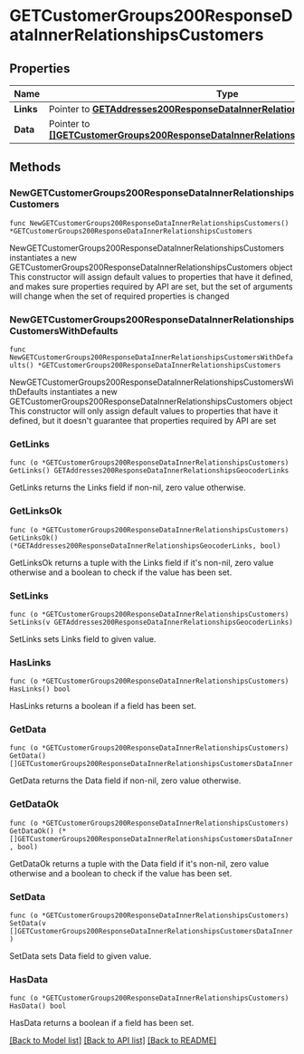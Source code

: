 # GETCustomerGroups200ResponseDataInnerRelationshipsCustomers

## Properties

Name | Type | Description | Notes
------------ | ------------- | ------------- | -------------
**Links** | Pointer to [**GETAddresses200ResponseDataInnerRelationshipsGeocoderLinks**](GETAddresses200ResponseDataInnerRelationshipsGeocoderLinks.md) |  | [optional] 
**Data** | Pointer to [**[]GETCustomerGroups200ResponseDataInnerRelationshipsCustomersDataInner**](GETCustomerGroups200ResponseDataInnerRelationshipsCustomersDataInner.md) |  | [optional] 

## Methods

### NewGETCustomerGroups200ResponseDataInnerRelationshipsCustomers

`func NewGETCustomerGroups200ResponseDataInnerRelationshipsCustomers() *GETCustomerGroups200ResponseDataInnerRelationshipsCustomers`

NewGETCustomerGroups200ResponseDataInnerRelationshipsCustomers instantiates a new GETCustomerGroups200ResponseDataInnerRelationshipsCustomers object
This constructor will assign default values to properties that have it defined,
and makes sure properties required by API are set, but the set of arguments
will change when the set of required properties is changed

### NewGETCustomerGroups200ResponseDataInnerRelationshipsCustomersWithDefaults

`func NewGETCustomerGroups200ResponseDataInnerRelationshipsCustomersWithDefaults() *GETCustomerGroups200ResponseDataInnerRelationshipsCustomers`

NewGETCustomerGroups200ResponseDataInnerRelationshipsCustomersWithDefaults instantiates a new GETCustomerGroups200ResponseDataInnerRelationshipsCustomers object
This constructor will only assign default values to properties that have it defined,
but it doesn't guarantee that properties required by API are set

### GetLinks

`func (o *GETCustomerGroups200ResponseDataInnerRelationshipsCustomers) GetLinks() GETAddresses200ResponseDataInnerRelationshipsGeocoderLinks`

GetLinks returns the Links field if non-nil, zero value otherwise.

### GetLinksOk

`func (o *GETCustomerGroups200ResponseDataInnerRelationshipsCustomers) GetLinksOk() (*GETAddresses200ResponseDataInnerRelationshipsGeocoderLinks, bool)`

GetLinksOk returns a tuple with the Links field if it's non-nil, zero value otherwise
and a boolean to check if the value has been set.

### SetLinks

`func (o *GETCustomerGroups200ResponseDataInnerRelationshipsCustomers) SetLinks(v GETAddresses200ResponseDataInnerRelationshipsGeocoderLinks)`

SetLinks sets Links field to given value.

### HasLinks

`func (o *GETCustomerGroups200ResponseDataInnerRelationshipsCustomers) HasLinks() bool`

HasLinks returns a boolean if a field has been set.

### GetData

`func (o *GETCustomerGroups200ResponseDataInnerRelationshipsCustomers) GetData() []GETCustomerGroups200ResponseDataInnerRelationshipsCustomersDataInner`

GetData returns the Data field if non-nil, zero value otherwise.

### GetDataOk

`func (o *GETCustomerGroups200ResponseDataInnerRelationshipsCustomers) GetDataOk() (*[]GETCustomerGroups200ResponseDataInnerRelationshipsCustomersDataInner, bool)`

GetDataOk returns a tuple with the Data field if it's non-nil, zero value otherwise
and a boolean to check if the value has been set.

### SetData

`func (o *GETCustomerGroups200ResponseDataInnerRelationshipsCustomers) SetData(v []GETCustomerGroups200ResponseDataInnerRelationshipsCustomersDataInner)`

SetData sets Data field to given value.

### HasData

`func (o *GETCustomerGroups200ResponseDataInnerRelationshipsCustomers) HasData() bool`

HasData returns a boolean if a field has been set.


[[Back to Model list]](../README.md#documentation-for-models) [[Back to API list]](../README.md#documentation-for-api-endpoints) [[Back to README]](../README.md)


